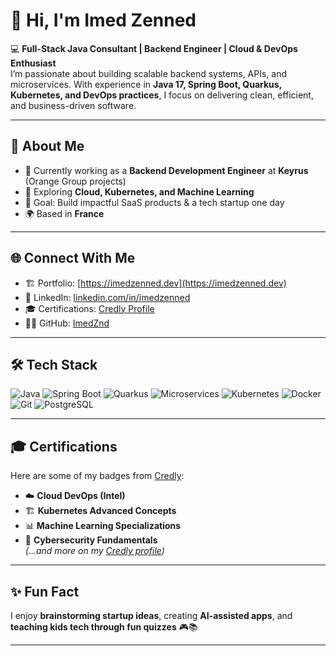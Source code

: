 # 👋 Hi, I'm Imed Zenned

💻 **Full-Stack Java Consultant | Backend Engineer | Cloud & DevOps Enthusiast**  
I’m passionate about building scalable backend systems, APIs, and microservices. With experience in **Java 17, Spring Boot, Quarkus, Kubernetes, and DevOps practices**, I focus on delivering clean, efficient, and business-driven software.

---

## 🚀 About Me
- 🔭 Currently working as a **Backend Development Engineer** at **Keyrus** (Orange Group projects)  
- 🌱 Exploring **Cloud, Kubernetes, and Machine Learning**  
- 🎯 Goal: Build impactful SaaS products & a tech startup one day  
- 🌍 Based in **France**  

---

## 🌐 Connect With Me
- 🏗 Portfolio: [https://imedzenned.dev](https://imedzenned.dev)  
- 💼 LinkedIn: [linkedin.com/in/imedzenned](https://www.linkedin.com/in/imedzenned)  
- 🎓 Certifications: [Credly Profile](https://www.credly.com/users/imed-zenned)  
- 🧑‍💻 GitHub: [ImedZnd](https://github.com/ImedZnd)

---

## 🛠 Tech Stack
![Java](https://img.shields.io/badge/Java-ED8B00?style=for-the-badge&logo=openjdk&logoColor=white)
![Spring Boot](https://img.shields.io/badge/Spring%20Boot-6DB33F?style=for-the-badge&logo=springboot&logoColor=white)
![Quarkus](https://img.shields.io/badge/Quarkus-4695EB?style=for-the-badge&logo=quarkus&logoColor=white)
![Microservices](https://img.shields.io/badge/Microservices-FF6F00?style=for-the-badge&logo=apache&logoColor=white)
![Kubernetes](https://img.shields.io/badge/Kubernetes-326CE5?style=for-the-badge&logo=kubernetes&logoColor=white)
![Docker](https://img.shields.io/badge/Docker-2496ED?style=for-the-badge&logo=docker&logoColor=white)
![Git](https://img.shields.io/badge/Git-F05032?style=for-the-badge&logo=git&logoColor=white)
![PostgreSQL](https://img.shields.io/badge/PostgreSQL-316192?style=for-the-badge&logo=postgresql&logoColor=white)

---

## 🎓 Certifications
Here are some of my badges from [Credly](https://www.credly.com/users/imed-zenned):

- ☁️ **Cloud DevOps (Intel)**  
- 🏗 **Kubernetes Advanced Concepts**  
- 📊 **Machine Learning Specializations**  
- 🔐 **Cybersecurity Fundamentals**  
*(...and more on my [Credly profile](https://www.credly.com/users/imed-zenned))*

---

## ✨ Fun Fact
I enjoy **brainstorming startup ideas**, creating **AI-assisted apps**, and **teaching kids tech through fun quizzes** 🎮📚

---

